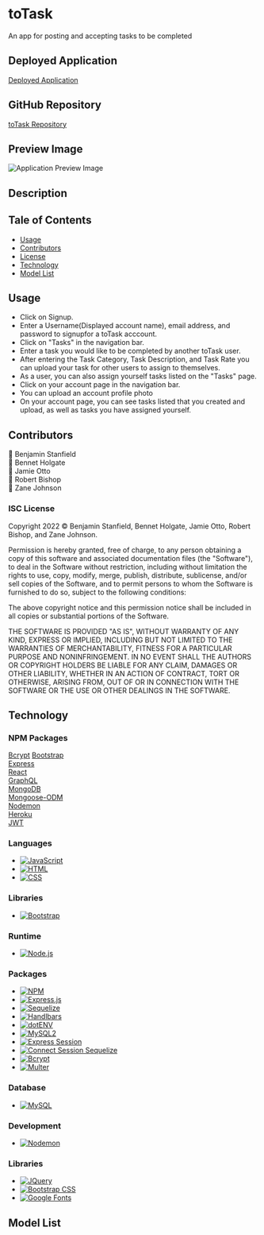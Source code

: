 # toTask
An app for posting and accepting tasks to be completed

## Deployed Application
[Deployed Application](https://to-task-app.herokuapp.com/)

## GitHub Repository
[toTask Repository](https://github.com/rbishop85/toTask)
## Preview Image
![Application Preview Image](../toTask/client/public/assets/images/project-3-homepage.png)
## Description

## Tale of Contents
- [Usage](#usage)  
- [Contributors](#contributors)  
- [License](#license)  
- [Technology](#technology)
- [Model List](#models)

## Usage
* Click on Signup.
* Enter a Username(Displayed account name), email address, and password to signupfor a toTask acccount.
* Click on "Tasks" in the navigation bar.
* Enter a task you would like to be completed by another toTask user.
* After entering the Task Category, Task Description, and Task Rate you can upload your task for other users to assign to themselves.
* As a user, you can also assign yourself tasks listed on the "Tasks" page.
* Click on your account page in the navigation bar.
* You can upload an account profile photo
* On your account page, you can see tasks listed that you created and upload, as well as tasks you have assigned yourself.

## Contributors
🔸 Benjamin Stanfield <br />
🔸 Bennet Holgate <br />
🔸 Jamie Otto <br />
🔸 Robert Bishop <br />
🔸 Zane Johnson

### ISC License

Copyright 2022 &copy; Benjamin Stanfield, Bennet Holgate, Jamie Otto, Robert Bishop, and Zane Johnson.

Permission is hereby granted, free of charge, to any person obtaining a copy of this software and associated documentation files (the "Software"), to deal in the Software without restriction, including without limitation the rights to use, copy, modify, merge, publish, distribute, sublicense, and/or sell copies of the Software, and to permit persons to whom the Software is furnished to do so, subject to the following conditions:

The above copyright notice and this permission notice shall be included in all copies or substantial portions of the Software.

THE SOFTWARE IS PROVIDED "AS IS", WITHOUT WARRANTY OF ANY KIND, EXPRESS OR IMPLIED, INCLUDING BUT NOT LIMITED TO THE WARRANTIES OF MERCHANTABILITY, FITNESS FOR A PARTICULAR PURPOSE AND NONINFRINGEMENT. IN NO EVENT SHALL THE AUTHORS OR COPYRIGHT HOLDERS BE LIABLE FOR ANY CLAIM, DAMAGES OR OTHER LIABILITY, WHETHER IN AN ACTION OF CONTRACT, TORT OR OTHERWISE, ARISING FROM, OUT OF OR IN CONNECTION WITH THE SOFTWARE OR THE USE OR OTHER DEALINGS IN THE SOFTWARE.

## Technology
### NPM Packages
[Bcrypt](https://www.npmjs.com/package/bcrypt)
[Bootstrap](https://www.npmjs.com/package/bootstrap)  
[Express](https://www.npmjs.com/package/express)  
[React](https://www.npmjs.com/package/react)  
[GraphQL](https://www.npmjs.com/package/graphql)  
[MongoDB](https://www.npmjs.com/package/mongodb)  
[Mongoose-ODM](https://www.npmjs.com/package/mongoose-odm)  
[Nodemon](https://www.npmjs.com/package/nodemon)   
[Heroku](https://www.npmjs.com/package/heroku)  
[JWT](https://www.npmjs.com/package/jwt)  

### Languages

- [![JavaScript](https://img.shields.io/badge/JavaScript-323330?style=for-the-badge&logo=javascript&logoColor=F7DF1E)](https://www.javascript.com/)
- [![HTML](https://img.shields.io/badge/HTML5-E34F26?style=for-the-badge&logo=html5&logoColor=white)](https://html.com/)
- [![CSS](https://img.shields.io/badge/CSS3-1572B6?style=for-the-badge&logo=css3&logoColor=white)](https://www.w3schools.com/css/)

### Libraries

- [![Bootstrap](https://img.shields.io/badge/Bootstrap-563D7C?style=for-the-badge&logo=bootstrap&logoColor=white)](https://getbootstrap.com/)

### Runtime

- [![Node.js](https://img.shields.io/badge/Node.js-339933?style=for-the-badge&logo=nodedotjs&logoColor=white)](https://nodejs.org/en/)

### Packages

- [![NPM](https://img.shields.io/badge/npm-CB3837?style=for-the-badge&logo=npm&logoColor=white)](https://www.npmjs.com/)
- [![Express.js](https://img.shields.io/badge/Express.js-000000?style=for-the-badge&logo=express&logoColor=white)](https://expressjs.com/)
- [![Sequelize](https://img.shields.io/badge/Sequelize-52B0E7?style=for-the-badge&logo=Sequelize&logoColor=white)](https://sequelize.org/)
- [![Handlbars](https://img.shields.io/badge/Handlebars.js-f0772b?style=for-the-badge&logo=handlebarsdotjs&logoColor=black)](https://handlebarsjs.com/)
- [![dotENV](https://img.shields.io/badge/dotenv-323330?style=for-the-badge&logo=dotenv&logoColor=F7DF1E)](https://www.npmjs.com/package/dotenv)
- [![MySQL2](https://img.shields.io/badge/MySQL2-CB3837?style=for-the-badge&logo=npm&logoColor=white)](https://www.npmjs.com/package/mysql2)
- [![Express Session](https://img.shields.io/badge/express%20session-CB3837?style=for-the-badge&logo=npm&logoColor=white)](https://www.npmjs.com/package/express-session)
- [![Connect Session Sequelize](https://img.shields.io/badge/connect%20session%20sequelize-CB3837?style=for-the-badge&logo=npm&logoColor=white)](https://www.npmjs.com/package/connect-session-sequelize)
- [![Bcrypt](https://img.shields.io/badge/bcrypt-CB3837?style=for-the-badge&logo=npm&logoColor=white)](https://www.npmjs.com/package/bcrypt)
- [![Multer](https://img.shields.io/badge/multer-CB3837?style=for-the-badge&logo=npm&logoColor=white)](https://www.npmjs.com/package/multer)



### Database

- [![MySQL](https://img.shields.io/badge/MySQL-005C84?style=for-the-badge&logo=mysql&logoColor=white)](https://www.mysql.com/)

### Development

- [![Nodemon](https://img.shields.io/badge/nodemon-669944?style=for-the-badge&logo=nodemon&logoColor=white)](https://www.mysql.com/)

### Libraries

- [![JQuery](https://img.shields.io/badge/jQuery-0769AD?style=for-the-badge&logo=jquery&logoColor=white)](https://www.jquery.com/)
- [![Bootstrap CSS](https://img.shields.io/badge/-BOOTSTRAPCSS-orange)](https://www.getbootstrap.com/)
- [![Google Fonts](https://img.shields.io/badge/Google%20FOnts-303030?style=for-the-badge&logo=googlefonts&logoColor=white)](https://www.materializecss.com/)

## Model List